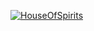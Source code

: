 
[![HouseOfSpirits](https://github.com/HouseOfSpirits/demo-repository/assets/65161219/8cfa0f68-bf8b-4e61-baca-9a3c38f2b5d8)](https://github.com/HouseOfSpirits)

